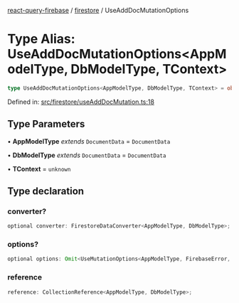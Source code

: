 [react-query-firebase](../../modules.md) / [firestore](../index.md) / UseAddDocMutationOptions

# Type Alias: UseAddDocMutationOptions\<AppModelType, DbModelType, TContext\>

```ts
type UseAddDocMutationOptions<AppModelType, DbModelType, TContext> = object;
```

Defined in: [src/firestore/useAddDocMutation.ts:18](https://github.com/vpishuk/react-query-firebase/blob/2814a7f726829eb67b40b71ca1e3d6c86fc8bb8b/src/firestore/useAddDocMutation.ts#L18)

## Type Parameters

• **AppModelType** *extends* `DocumentData` = `DocumentData`

• **DbModelType** *extends* `DocumentData` = `DocumentData`

• **TContext** = `unknown`

## Type declaration

### converter?

```ts
optional converter: FirestoreDataConverter<AppModelType, DbModelType>;
```

### options?

```ts
optional options: Omit<UseMutationOptions<AppModelType, FirebaseError, UseAddDocMutationValues<AppModelType>, TContext>, "mutationFn" | "mutationKey">;
```

### reference

```ts
reference: CollectionReference<AppModelType, DbModelType>;
```
